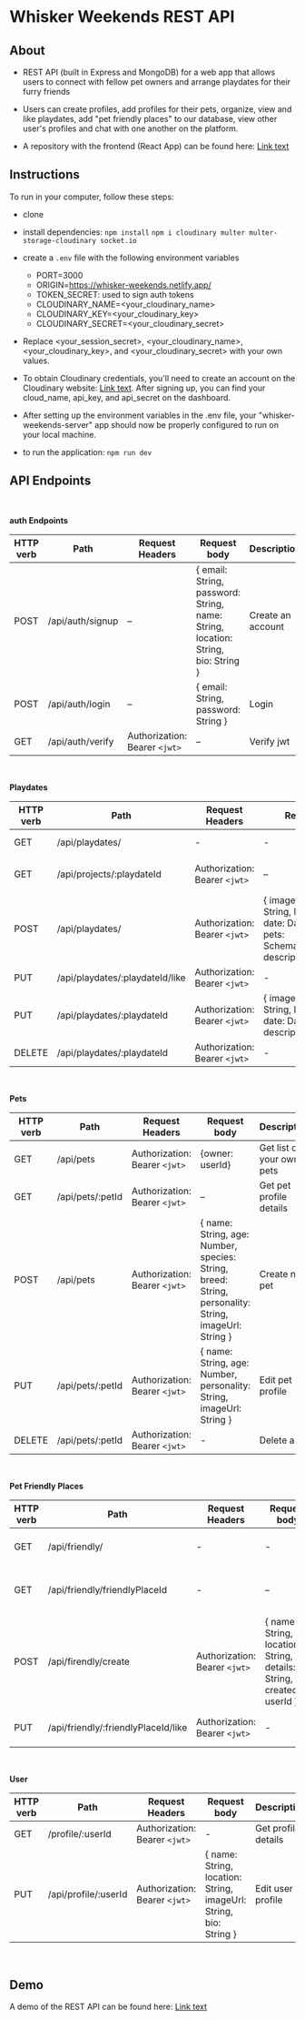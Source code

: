 # Whisker Weekends REST API

## About
* REST API (built in Express and MongoDB) for a web app that allows users to connect with fellow pet owners and arrange playdates for their furry friends

* Users can create profiles, add profiles for their pets, organize, view and like playdates, add "pet friendly places" to our database, view other user's profiles and chat with one another on the platform. 

* A repository with the frontend (React App) can be found here: [Link text](https://github.com/dumpling-charlie/whisker-weekends-client)

## Instructions
To run in your computer, follow these steps:
* clone
* install dependencies: `npm install` `npm i cloudinary multer multer-storage-cloudinary socket.io`
* create a `.env` file with the following environment variables
    * PORT=3000
    * ORIGIN=https://whisker-weekends.netlify.app/
    * TOKEN_SECRET: used to sign auth tokens
    * CLOUDINARY_NAME=<your_cloudinary_name>
    * CLOUDINARY_KEY=<your_cloudinary_key>
    * CLOUDINARY_SECRET=<your_cloudinary_secret>
* Replace <your_session_secret>, <your_cloudinary_name>, <your_cloudinary_key>, and <your_cloudinary_secret> with your own values.

* To obtain Cloudinary credentials, you'll need to create an account on the Cloudinary website: [Link text](https://cloudinary.com/). After signing up, you can find your cloud_name, api_key, and api_secret on the dashboard.

* After setting up the environment variables in the .env file, your "whisker-weekends-server" app should now be properly configured to run on your local machine.

* to run the application: `npm run dev`

## API Endpoints

<br/>

**auth Endpoints**

| HTTP verb   | Path | Request Headers | Request body  | Description |
| ------------- | ------------- | ------------- |------------- | ------------- |
| POST  | /api/auth/signup  | –  | { email: String, password: String, name: String, location: String, bio: String }  | Create an account  |
| POST  | /api/auth/login  | –  | { email: String, password: String }  | Login  |
| GET  | /api/auth/verify  | Authorization: Bearer `<jwt>`  | –  | Verify jwt  |

<br/>

**Playdates**

| HTTP verb   | Path | Request Headers | Request body  | Description |
| ------------- | ------------- | ------------- |------------- | ------------- |
| GET | /api/playdates/  | -  | -  | Get all playdates  |
| GET  | /api/projects/:playdateId  | Authorization: Bearer `<jwt>`  | –  | Get playdate details  |
| POST  | /api/playdates/ | Authorization: Bearer `<jwt>` | { imageUrl: String, title: String, location: String, date: Date, time: String, pets: Schema.Types.ObjectId, description: String } | Create new playdate  |
| PUT  | /api/playdates/:playdateId/like  | Authorization: Bearer `<jwt>`  | - | Like a playdate  |
| PUT  | /api/playdates/:playdateId  | Authorization: Bearer `<jwt>`  | { imageUrl: String, title: String, location: String, date: Date, time: String, description: String } | Edit a playdate |
| DELETE  | /api/playdates/:playdateId  | Authorization: Bearer `<jwt>`  | - | Delete a playdate |

<br/>

**Pets**

| HTTP verb   | Path | Request Headers | Request body  | Description |
| ------------- | ------------- | ------------- |------------- | ------------- |
| GET | /api/pets | Authorization: Bearer `<jwt>`  | {owner: userId}  | Get list of your own pets  |
| GET  | /api/pets/:petId  | Authorization: Bearer `<jwt>`  | –  | Get pet profile details  |
| POST  | /api/pets | Authorization: Bearer `<jwt>` | { name: String, age: Number, species: String, breed: String, personality: String, imageUrl: String } | Create new pet  |
| PUT  | /api/pets/:petId  | Authorization: Bearer `<jwt>`  | { name: String, age: Number, personality: String, imageUrl: String } | Edit pet profile  |
| DELETE  | /api/pets/:petId | Authorization: Bearer `<jwt>`  | - | Delete a pet |

<br/>

**Pet Friendly Places**

| HTTP verb   | Path | Request Headers | Request body  | Description |
| ------------- | ------------- | ------------- |------------- | ------------- |
| GET | /api/friendly/ | -  | -  | Get list of pet friendly places  |
| GET  | /api/friendly/friendlyPlaceId  | - | –  | Get pet pet friendly place details  |
| POST  | /api/firendly/create | Authorization: Bearer `<jwt>` | { name: String, location: String, details: String, createdBy: userId } | Create new pet friendly place  |
| PUT  | /api/friendly/:friendlyPlaceId/like | Authorization: Bearer `<jwt>`  | - | Like a pet friendly place  |

<br/>

**User**

| HTTP verb   | Path | Request Headers | Request body  | Description |
| ------------- | ------------- | ------------- |------------- | ------------- |
| GET | /profile/:userId | Authorization: Bearer `<jwt>`  | - | Get profile details  |
| PUT  | /api/profile/:userId  | Authorization: Bearer `<jwt>`  | { name: String, location: String, imageUrl: String, bio: String } | Edit user profile  |

<br/>

## Demo
A demo of the REST API can be found here: [Link text](https://whisker-weekends.netlify.app/)